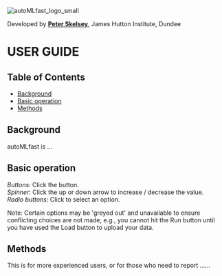 ![autoMLfast_logo_small](https://user-images.githubusercontent.com/32124230/160170864-de75e2b0-b587-425a-92c2-779460be097b.png)
  
Developed by [**Peter Skelsey**](mailto:peter.skelsey@hutton.ac.uk?subject=findOUT), James Hutton Institute, Dundee

# USER GUIDE

## Table of Contents
* [Background](#background)
* [Basic operation](#basic-operation)
* [Methods](#methods)

  
  
## Background
autoMLfast is ... 

## Basic operation
*Buttons*: Click the button.  
*Spinner*: Click the up or down arrow to increase / decrease the value.  
*Radio buttons*: Click to select an option.  

Note: Certain options may be 'greyed out' and unavailable to ensure conflicting choices are not made, e.g., you cannot hit the Run button until you have used the Load button to upload your data.

## Methods
This is for more experienced users, or for those who need to report ...... 
